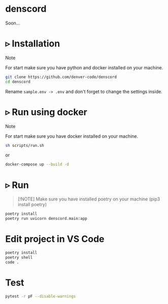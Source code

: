# denscord
Soon...
# ▹ Installation #
> [!NOTE]
> For start make sure you have python and docker installed on your machine.
``` Bash
git clone https://github.com/denver-code/denscord
cd denscord
```
Rename ```sample.env -> .env``` and don't forget to change the settings inside.
# ▹ Run using docker #
> [!NOTE]
> For start make sure you have docker installed on your machine.
```bash
sh scripts/run.sh
```
or
``` bash
docker-compose up --build -d
```
# ▹ Run #
> [!NOTE] Make sure you have installed poetry on your machine (pip3 install poetry)
``` Bash
poetry install
poetry run uvicorn denscord.main:app
```

# Edit project in VS Code
``` bash
poetry install
poetry shell
code .
```

# Test
``` bash
pytest -r pF --disable-warnings
```